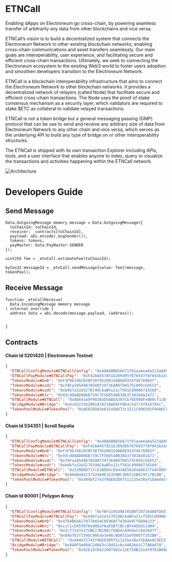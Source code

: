 # ETNCall

Enabling dApps on Electroneum go cross-chain, by powering seamless transfer of arbitrarily any data from other blockchains and vice versa.

ETNCall’s vision is to build a decentralized system that connects the Electroneum Network to other existing blockchain networks, enabling cross-chain communications and asset transfers seamlessly. Our main goals are interoperability, user experience, and facilitating secure and efficient cross-chain transactions. Ultimately, we seek to connecting the Electroneum ecosystem to the existing Web3 world to foster users adoption and smoothen developers transition to the Electroneum Network.

ETNCall is a blockchain interoperability infrastructure that aims to connect the Electroneum Network to other blockchain networks. It provides a decentralized network of relayers (called Node) that facilitate secure and efficient cross-chain transactions. The Node uses the proof of stake consensus mechanism as a security layer, which validators are required to stake $ETC as collateral to validate relayed transactions.

ETNCall is not a token bridge but a general messaging passing (GMP) protocol that can be use to send and receive any arbitrary size of data from Electroneum Network to any other chain and vice versa, which serves as the underlying API to build any type of bridge on or other interoperability structures.

The ETNCall is shipped with its own transaction Explorer including APIs, tools, and a user interface that enables anyone to index, query or visualize the transactions and activities happening within the ETNCall network.

![Architecture](https://github.com/user-attachments/assets/5c964136-668b-46c9-895e-3ce4a2d636a8)

# Developers Guide

## Send Message

```solidity
Data.OutgoingMessage memory message = Data.OutgoingMessage({
  toChainId: toChainId,
  receiver: _contracts[toChainId],
  payload: abi.encode(_msgSender()),
  tokens: tokens,
  payMaster: Data.PayMaster.SENDER
});

uint256 fee = _etnCall.estimateFee(toChainId);

bytes32 messageId = _etnCall.sendMessage{value: fee}(message, tokenPool);
```

## Receive Message

```solidity
function _etnCallReceive(
  Data.IncomingMessage memory message
) internal override {
  address data = abi.decode(message.payload, (address));

  
}
```

## Contracts

#### Chain Id 5201420 | Electroneum Testnet

```json
{
  "ETNCallConfigModule#ETNCallConfig": "0x48A60Bb5b671f91aa4ea8a523a68917a80b3FA06",
  "ETNCallPayModule#ETNCallPay": "0xF42A8457851E209d95f876937f8f043b14dA23c1",
  "TokensModule#bnb": "0xF3F9b7d82650F38795200326B6DE933f4E78965f",
  "TokensModule#usdc": "0xf8Fa105d9A78580f297364B9fD6575C095cE0553",
  "TokensModule#usdt": "0xb4bfa32e527D198CAaBFe21cf501Cd9906726569",
  "TokensModule#btc": "0x93cdD8AD086B719C7F56D540B38b373010481471",
  "ETNCallModule#ETNCall": "0x8b643a9F90365D5AAEA397Cb76E99DFe9D0cf1cB",
  "BridgeModule#Bridge": "0x6c03225b209187A318AE6FF0E4c547c979167Ebc",
  "TokenPoolModule#TokenPool": "0x8E659DA3e81FddbD73c1511C990391F9486CF16C"
}
```

#### Chain Id 534351 | Scroll Sepolia

```json
{
  "ETNCallConfigModule#ETNCallConfig": "0x48A60Bb5b671f91aa4ea8a523a68917a80b3FA06",
  "ETNCallPayModule#ETNCallPay": "0xF42A8457851E209d95f876937f8f043b14dA23c1",
  "TokensModule#bnb": "0xF3F9b7d82650F38795200326B6DE933f4E78965f",
  "TokensModule#btc": "0x93cdD8AD086B719C7F56D540B38b373010481471",
  "TokensModule#usdc": "0xf8Fa105d9A78580f297364B9fD6575C095cE0553",
  "TokensModule#usdt": "0xb4bfa32e527D198CAaBFe21cf501Cd9906726569",
  "ETNCallModule#ETNCall": "0x239DDD71fcb1B8E6cEb43AE592644D637f44C089",
  "BridgeModule#Bridge": "0x98d0a92C3752949E1b359BC3D6532B679F17BC0B",
  "TokenPoolModule#TokenPool": "0xd44bf2743f9bE03D97511235e38af1EA6e8C9ECE"
}
```

#### Chain Id 80001 | Polygon Amoy

```json
{
  "ETNCallConfigModule#ETNCallConfig": "0xf8Fa105d9A78580f297364B9fD6575C095cE0553",
  "ETNCallPayModule#ETNCallPay": "0xb4bfa32e527D198CAaBFe21cf501Cd9906726569",
  "TokensModule#bnb": "0x4764B6bA270778A54C0E968F74364b9Cf888A223",
  "TokensModule#btc": "0xccC1cbFD3978ed0EaFAaE5BfCBCcBF44bE011484",
  "TokensModule#usdc": "0x5c77247e37dBE17B2801f60bdcA956eCCA428477",
  "TokensModule#usdt": "0x64b7D2f159bC90Eae3e46c8b0331eFD66ff2b2BA",
  "ETNCallModule#ETNCall": "0xd44bf2743f9bE03D97511235e38af1EA6e8C9ECE",
  "BridgeModule#Bridge": "0x848F5e09bC24663cC0451c0c44826b1C7706Ad78",
  "TokenPoolModule#TokenPool": "0x92E1d7A42108f962e12E750B22edf97D1B66BeD9"
}
```



